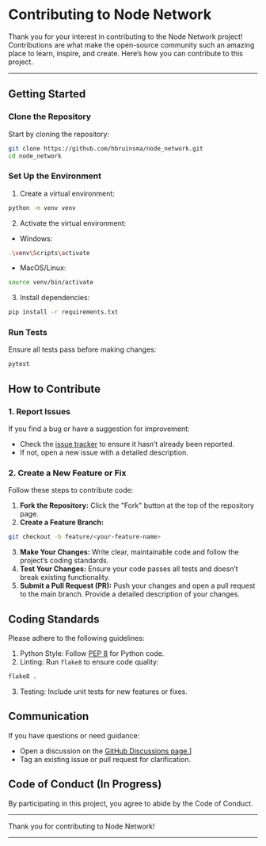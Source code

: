 # Contributing to Node Network

Thank you for your interest in contributing to the Node Network project! Contributions are what make the open-source community such an amazing place to learn, inspire, and create. Here’s how you can contribute to this project.

---

## **Getting Started**

### **Clone the Repository**
Start by cloning the repository:
```bash
git clone https://github.com/hbruinsma/node_network.git
cd node_network
```

### **Set Up the Environment**
1. Create a virtual environment:
```bash
python -m venv venv
```

2. Activate the virtual environment:
- Windows:
```bash
.\venv\Scripts\activate
```
- MacOS/Linux:
```bash
source venv/bin/activate
```
3. Install dependencies:
```bash
pip install -r requirements.txt
```
### **Run Tests**
Ensure all tests pass before making changes:

```bash
pytest
```

## **How to Contribute**
### **1. Report Issues**
If you find a bug or have a suggestion for improvement:
- Check the [issue tracker](https://github.com/hbruinsma/node_network/issues) to ensure it hasn’t already been reported.
- If not, open a new issue with a detailed description.

### **2. Create a New Feature or Fix**
Follow these steps to contribute code:

1. **Fork the Repository:**
Click the "Fork" button at the top of the repository page.
2. **Create a Feature Branch:**
```bash
git checkout -b feature/<your-feature-name>
```
3. **Make Your Changes:**
Write clear, maintainable code and follow the project’s coding standards.
4. **Test Your Changes:**
Ensure your code passes all tests and doesn’t break existing functionality.
5. **Submit a Pull Request (PR):**
Push your changes and open a pull request to the main branch. Provide a detailed description of your changes.

## **Coding Standards**
Please adhere to the following guidelines:
1. Python Style: Follow [PEP 8](https://pep8.org/) for Python code.
2. Linting: Run ```flake8``` to ensure code quality:
```bash
flake8 .
```
3. Testing: Include unit tests for new features or fixes.

## **Communication**
If you have questions or need guidance:
- Open a discussion on the [GitHub Discussions page.](https://github.com/hbruinsma/node_network/discussion)]
- Tag an existing issue or pull request for clarification.

## **Code of Conduct (In Progress)**
By participating in this project, you agree to abide by the Code of Conduct.

---

Thank you for contributing to Node Network!

---
